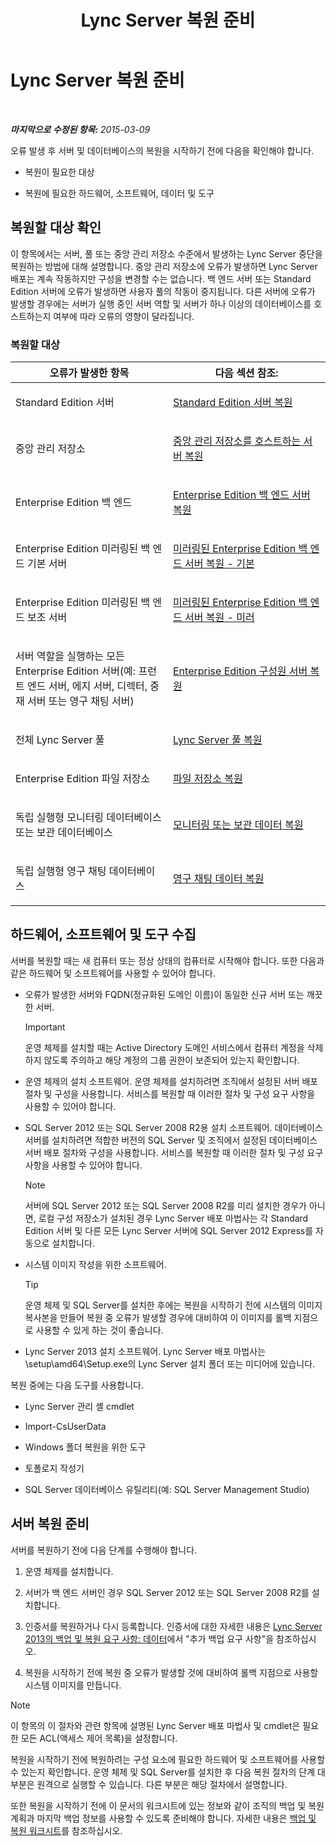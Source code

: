 ﻿---
title: Lync Server 복원 준비
TOCTitle: Lync Server 복원 준비
ms:assetid: 857e4e02-908e-433a-96c6-be1795a9cb61
ms:mtpsurl: https://technet.microsoft.com/ko-kr/library/Hh202179(v=OCS.15)
ms:contentKeyID: 52056898
ms.date: 08/10/2015
mtps_version: v=OCS.15
ms.translationtype: HT
---

# Lync Server 복원 준비

 

_**마지막으로 수정된 항목:** 2015-03-09_

오류 발생 후 서버 및 데이터베이스의 복원을 시작하기 전에 다음을 확인해야 합니다.

  - 복원이 필요한 대상

  - 복원에 필요한 하드웨어, 소프트웨어, 데이터 및 도구

## 복원할 대상 확인

이 항목에서는 서버, 풀 또는 중앙 관리 저장소 수준에서 발생하는 Lync Server 중단을 복원하는 방법에 대해 설명합니다. 중앙 관리 저장소에 오류가 발생하면 Lync Server 배포는 계속 작동하지만 구성을 변경할 수는 없습니다. 백 엔드 서버 또는 Standard Edition 서버에 오류가 발생하면 사용자 풀의 작동이 중지됩니다. 다른 서버에 오류가 발생할 경우에는 서버가 실행 중인 서버 역할 및 서버가 하나 이상의 데이터베이스를 호스트하는지 여부에 따라 오류의 영향이 달라집니다.

### 복원할 대상

<table>
<colgroup>
<col style="width: 50%" />
<col style="width: 50%" />
</colgroup>
<thead>
<tr class="header">
<th>오류가 발생한 항목</th>
<th>다음 섹션 참조:</th>
</tr>
</thead>
<tbody>
<tr class="odd">
<td><p>Standard Edition 서버</p></td>
<td><p><a href="lync-server-2013-restoring-a-standard-edition-server.md">Standard Edition 서버 복원</a></p></td>
</tr>
<tr class="even">
<td><p>중앙 관리 저장소</p></td>
<td><p><a href="lync-server-2013-restoring-the-server-hosting-the-central-management-store.md">중앙 관리 저장소를 호스트하는 서버 복원</a></p></td>
</tr>
<tr class="odd">
<td><p>Enterprise Edition 백 엔드</p></td>
<td><p><a href="lync-server-2013-restoring-an-enterprise-edition-back-end-server.md">Enterprise Edition 백 엔드 서버 복원</a></p></td>
</tr>
<tr class="even">
<td><p>Enterprise Edition 미러링된 백 엔드 기본 서버</p></td>
<td><p><a href="lync-server-2013-restoring-a-mirrored-enterprise-edition-back-end-server-primary.md">미러링된 Enterprise Edition 백 엔드 서버 복원 - 기본</a></p></td>
</tr>
<tr class="odd">
<td><p>Enterprise Edition 미러링된 백 엔드 보조 서버</p></td>
<td><p><a href="lync-server-2013-restoring-a-mirrored-enterprise-edition-back-end-server-mirror.md">미러링된 Enterprise Edition 백 엔드 서버 복원 - 미러</a></p></td>
</tr>
<tr class="even">
<td><p>서버 역할을 실행하는 모든 Enterprise Edition 서버(예: 프런트 엔드 서버, 에지 서버, 디렉터, 중재 서버 또는 영구 채팅 서버)</p></td>
<td><p><a href="lync-server-2013-restoring-an-enterprise-edition-member-server.md">Enterprise Edition 구성원 서버 복원</a></p></td>
</tr>
<tr class="odd">
<td><p>전체 Lync Server 풀</p></td>
<td><p><a href="lync-server-2013-restoring-a-lync-server-pool.md">Lync Server 풀 복원</a></p></td>
</tr>
<tr class="even">
<td><p>Enterprise Edition 파일 저장소</p></td>
<td><p><a href="lync-server-2013-restoring-a-file-store.md">파일 저장소 복원</a></p></td>
</tr>
<tr class="odd">
<td><p>독립 실행형 모니터링 데이터베이스 또는 보관 데이터베이스</p></td>
<td><p><a href="lync-server-2013-restoring-monitoring-or-archiving-data.md">모니터링 또는 보관 데이터 복원</a></p></td>
</tr>
<tr class="even">
<td><p>독립 실행형 영구 채팅 데이터베이스</p></td>
<td><p><a href="lync-server-2013-restoring-persistent-chat-data.md">영구 채팅 데이터 복원</a></p></td>
</tr>
</tbody>
</table>


## 하드웨어, 소프트웨어 및 도구 수집

서버를 복원할 때는 새 컴퓨터 또는 정상 상태의 컴퓨터로 시작해야 합니다. 또한 다음과 같은 하드웨어 및 소프트웨어를 사용할 수 있어야 합니다.

  - 오류가 발생한 서버와 FQDN(정규화된 도메인 이름)이 동일한 신규 서버 또는 깨끗한 서버.
    

    > [!IMPORTANT]
    > 운영 체제를 설치할 때는 Active Directory 도메인 서비스에서 컴퓨터 계정을 삭제하지 않도록 주의하고 해당 계정의 그룹 권한이 보존되어 있는지 확인합니다.



  - 운영 체제의 설치 소프트웨어. 운영 체제를 설치하려면 조직에서 설정된 서버 배포 절차 및 구성을 사용합니다. 서비스를 복원할 때 이러한 절차 및 구성 요구 사항을 사용할 수 있어야 합니다.

  - SQL Server 2012 또는 SQL Server 2008 R2용 설치 소프트웨어. 데이터베이스 서버를 설치하려면 적합한 버전의 SQL Server 및 조직에서 설정된 데이터베이스 서버 배포 절차와 구성을 사용합니다. 서비스를 복원할 때 이러한 절차 및 구성 요구 사항을 사용할 수 있어야 합니다.
    

    > [!NOTE]
    > 서버에 SQL Server 2012 또는 SQL Server 2008 R2를 미리 설치한 경우가 아니면, 로컬 구성 저장소가 설치된 경우 Lync Server 배포 마법사는 각 Standard Edition 서버 및 다른 모든 Lync Server 서버에 SQL Server 2012 Express를 자동으로 설치합니다.



  - 시스템 이미지 작성을 위한 소프트웨어.
    

    > [!TIP]
    > 운영 체제 및 SQL Server를 설치한 후에는 복원을 시작하기 전에 시스템의 이미지 복사본을 만들어 복원 중 오류가 발생할 경우에 대비하여 이 이미지를 롤백 지점으로 사용할 수 있게 하는 것이 좋습니다.



  - Lync Server 2013 설치 소프트웨어. Lync Server 배포 마법사는 \\setup\\amd64\\Setup.exe의 Lync Server 설치 폴더 또는 미디어에 있습니다.

복원 중에는 다음 도구를 사용합니다.

  - Lync Server 관리 셸 cmdlet

  - Import-CsUserData

  - Windows 폴더 복원을 위한 도구

  - 토폴로지 작성기

  - SQL Server 데이터베이스 유틸리티(예: SQL Server Management Studio)

## 서버 복원 준비

서버를 복원하기 전에 다음 단계를 수행해야 합니다.

1.  운영 체제를 설치합니다.

2.  서버가 백 엔드 서버인 경우 SQL Server 2012 또는 SQL Server 2008 R2를 설치합니다.

3.  인증서를 복원하거나 다시 등록합니다. 인증서에 대한 자세한 내용은 [Lync Server 2013의 백업 및 복원 요구 사항: 데이터](lync-server-2013-backup-and-restoration-requirements-data.md)에서 "추가 백업 요구 사항"을 참조하십시오.

4.  복원을 시작하기 전에 복원 중 오류가 발생할 것에 대비하여 롤백 지점으로 사용할 시스템 이미지를 만듭니다.


> [!NOTE]
> 이 항목의 이 절차와 관련 항목에 설명된 Lync Server 배포 마법사 및 cmdlet은 필요한 모든 ACL(액세스 제어 목록)을 설정합니다.



복원을 시작하기 전에 복원하려는 구성 요소에 필요한 하드웨어 및 소프트웨어를 사용할 수 있는지 확인합니다. 운영 체제 및 SQL Server를 설치한 후 다음 복원 절차의 단계 대부분은 원격으로 실행할 수 있습니다. 다른 부분은 해당 절차에서 설명합니다.

또한 복원을 시작하기 전에 이 문서의 워크시트에 있는 정보와 같이 조직의 백업 및 복원 계획과 마지막 백업 정보를 사용할 수 있도록 준비해야 합니다. 자세한 내용은 [백업 및 복원 워크시트](lync-server-2013-backup-and-restoration-worksheets.md)를 참조하십시오.

